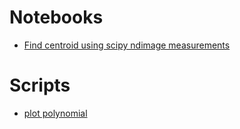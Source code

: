 # Notebooks
- [Find centroid using scipy ndimage measurements](https://nbviewer.jupyter.org/github/bhishanpdl/Research/blob/master/Useful_Codes/find_centroid.ipynb)

# Scripts
- [plot polynomial](https://github.com/bhishanpdl/Research/blob/master/Useful_Codes/plot_polynomial.py)
